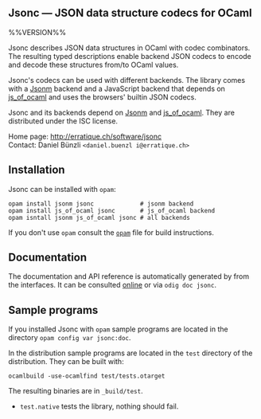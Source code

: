 Jsonc — JSON data structure codecs for OCaml
-------------------------------------------------------------------------------
%%VERSION%%

Jsonc describes JSON data structures in OCaml with codec
combinators. The resulting typed descriptions enable backend JSON
codecs to encode and decode these structures from/to OCaml values.

Jsonc's codecs can be used with different backends. The library comes
with a [Jsonm][jsonm] backend and a JavaScript backend that depends on
[js_of_ocaml][jsoo] and uses the browsers' builtin JSON codecs.

Jsonc and its backends depend on [Jsonm][jsonm] and
[js_of_ocaml][jsoo]. They are distributed under the ISC license.

Home page: http://erratique.ch/software/jsonc  
Contact: Daniel Bünzli `<daniel.buenzl i@erratique.ch>`

[jsonm]: http://erratique.ch/software/jsonm
[jsoo]: http://ocsigen.org/js_of_ocaml/


## Installation

Jsonc can be installed with `opam`:

    opam install jsonm jsonc             # jsonm backend
    opam install js_of_ocaml jsonc       # js_of_ocaml backend
    opam isntall jsonm js_of_ocaml jsonc # all backends

If you don't use `opam` consult the [`opam`](opam) file for build
instructions.


## Documentation

The documentation and API reference is automatically generated by from
the interfaces. It can be consulted [online][doc] or via `odig doc
jsonc`.

[doc]: http://erratique.ch/software/jsonc/doc/Jsonc


## Sample programs

If you installed Jsonc with `opam` sample programs are located in
the directory `opam config var jsonc:doc`.

In the distribution sample programs are located in the `test`
directory of the distribution. They can be built with:

    ocamlbuild -use-ocamlfind test/tests.otarget

The resulting binaries are in `_build/test`.

- `test.native` tests the library, nothing should fail.
